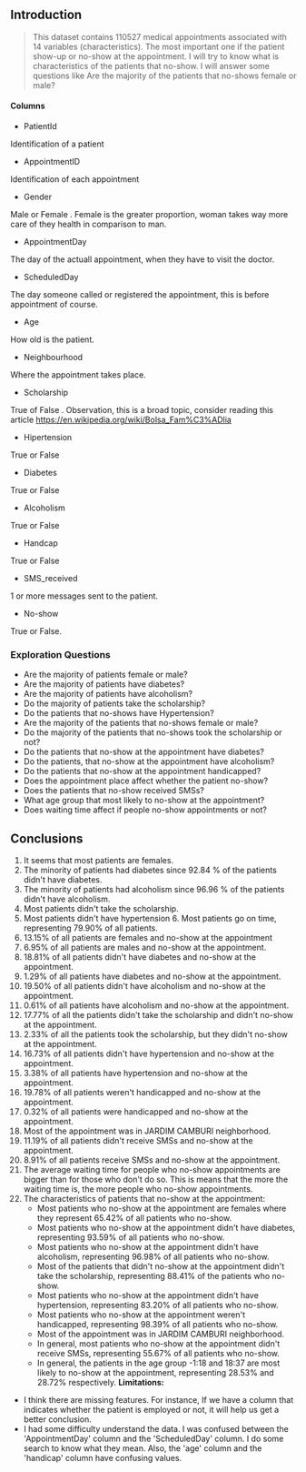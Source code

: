 <a id='intro'></a>
## Introduction

> This dataset contains 110527  medical appointments associated with 14 variables (characteristics). The most important one if the patient show-up or no-show at the appointment. I will try to know what is characteristics of the patients that no-show. I will answer some questions like Are the majority of the patients that no-shows female or male?

#### Columns

- PatientId

Identification of a patient
- AppointmentID

Identification of each appointment
- Gender

Male or Female . Female is the greater proportion, woman takes way more care of they health in comparison to man.
- AppointmentDay

The day of the actuall appointment, when they have to visit the doctor.
- ScheduledDay

The day someone called or registered the appointment, this is before appointment of course.
- Age

How old is the patient.
- Neighbourhood

Where the appointment takes place.
- Scholarship

True of False . Observation, this is a broad topic, consider reading this article https://en.wikipedia.org/wiki/Bolsa_Fam%C3%ADlia
- Hipertension

True or False
- Diabetes

True or False
- Alcoholism

True or False
- Handcap

True or False
- SMS_received

1 or more messages sent to the patient.
- No-show

True or False.

### Exploration Questions
- Are the majority of patients female or male? 
- Are the majority of patients have diabetes? 
- Are the majority of patients have alcoholism?
- Do the majority of patients take the scholarship?
- Do the patients that no-shows have Hypertension?
- Are the majority of the patients that no-shows female or male?
- Do the majority of the patients that no-shows took the scholarship or not?
- Do the patients that no-show at the appointment have diabetes?
- Do the patients, that no-show at the appointment have alcoholism?
- Do the patients that no-show at the appointment handicapped?
- Does the appointment place affect whether the patient no-show?
- Does the patients that no-show received SMSs?
- What age group that most likely to no-show at the appointment?
- Does waiting time affect if people no-show appointments or not?

## Conclusions
1. It seems that most patients are females.
2. The minority of patients had diabetes since 92.84 % of the patients didn't have diabetes.
3. The minority of patients had alcoholism since 96.96 % of the patients didn't have alcoholism.
4. Most patients didn't take the scholarship.
5. Most patients didn't have hypertension 6. Most patients go on time, representing 79.90% of all patients.
7. 13.15% of all patients are females and no-show at the appointment
8. 6.95% of all patients are males and no-show at the appointment.
9. 18.81% of all patients didn't have diabetes and no-show at the appointment.
10. 1.29% of all patients have diabetes and no-show at the appointment.
11. 19.50% of all patients didn't have alcoholism and no-show at the appointment.
12. 0.61% of all patients have alcoholism and no-show at the appointment.
13. 17.77% of all the patients didn't take the scholarship and didn't no-show at the appointment.
14. 2.33% of all the patients took the scholarship, but they didn't no-show at the appointment.
15. 16.73% of all patients didn't have hypertension and no-show at the appointment.
16. 3.38% of all patients have hypertension and no-show at the appointment.
17. 19.78% of all patients weren't handicapped and no-show at the appointment.
18. 0.32% of all patients were handicapped and no-show at the appointment.
19. Most of the appointment was in JARDIM CAMBURI neighborhood.
20. 11.19% of all patients didn't receive SMSs and no-show at the appointment.
21. 8.91% of all patients receive SMSs and no-show at the appointment.
22. The average waiting time for people who no-show appointments are bigger than for those who don't do so. This is means that the more the waiting time is, the more people who no-show appointments.
23. The characteristics of patients that no-show at the appointment:
    - Most patients who no-show at the appointment are females where they represent 65.42% of all patients who no-show.
    - Most patients who no-show at the appointment didn't have diabetes, representing 93.59% of all patients who no-show.
    - Most patients who no-show at the appointment didn't have alcoholism, representing 96.98% of all patients who no-show.
    - Most of the patients that didn't no-show at the appointment didn't take the scholarship, representing 88.41% of the patients who no-show.
    - Most patients who no-show at the appointment didn't have hypertension, representing 83.20% of all patients who no-show.
    - Most patients who no-show at the appointment weren't handicapped, representing 98.39% of all patients who no-show.
    - Most of the appointment was in JARDIM CAMBURI neighborhood.
    - In general, most patients who no-show at the appointment didn't receive SMSs, representing 55.67% of all patients who no-show.
    - In general, the patients in the age group -1:18 and 18:37 are most likely to no-show at the appointment, representing 28.53% and 28.72% respectively. 
**Limitations:**
- I think there are missing features. For instance, If we have a column that indicates whether the patient is employed or not, it will help us get a better conclusion. 
- I had some difficulty understand the data. I was confused between the 'AppointmentDay' column and the 'ScheduledDay' column. I do some search to know what they mean. Also, the 'age' column and the 'handicap' column have confusing values.
